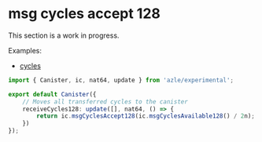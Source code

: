 # msg cycles accept 128

This section is a work in progress.

Examples:

-   [cycles](https://github.com/demergent-labs/azle/tree/main/examples/cycles)

```typescript
import { Canister, ic, nat64, update } from 'azle/experimental';

export default Canister({
    // Moves all transferred cycles to the canister
    receiveCycles128: update([], nat64, () => {
        return ic.msgCyclesAccept128(ic.msgCyclesAvailable128() / 2n);
    })
});
```
